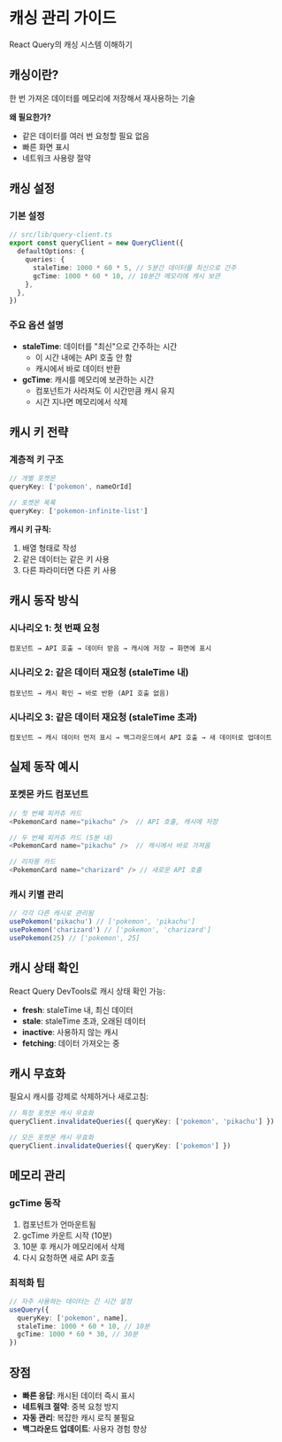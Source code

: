 # 캐싱 관리 가이드

React Query의 캐싱 시스템 이해하기

## 캐싱이란?

한 번 가져온 데이터를 메모리에 저장해서 재사용하는 기술

**왜 필요한가?**

- 같은 데이터를 여러 번 요청할 필요 없음
- 빠른 화면 표시
- 네트워크 사용량 절약

## 캐싱 설정

### 기본 설정

```typescript
// src/lib/query-client.ts
export const queryClient = new QueryClient({
  defaultOptions: {
    queries: {
      staleTime: 1000 * 60 * 5, // 5분간 데이터를 최신으로 간주
      gcTime: 1000 * 60 * 10, // 10분간 메모리에 캐시 보관
    },
  },
})
```

### 주요 옵션 설명

- **staleTime**: 데이터를 "최신"으로 간주하는 시간
  - 이 시간 내에는 API 호출 안 함
  - 캐시에서 바로 데이터 반환
- **gcTime**: 캐시를 메모리에 보관하는 시간
  - 컴포넌트가 사라져도 이 시간만큼 캐시 유지
  - 시간 지나면 메모리에서 삭제

## 캐시 키 전략

### 계층적 키 구조

```typescript
// 개별 포켓몬
queryKey: ['pokemon', nameOrId]

// 포켓몬 목록
queryKey: ['pokemon-infinite-list']
```

**캐시 키 규칙:**

1. 배열 형태로 작성
2. 같은 데이터는 같은 키 사용
3. 다른 파라미터면 다른 키 사용

## 캐시 동작 방식

### 시나리오 1: 첫 번째 요청

```
컴포넌트 → API 호출 → 데이터 받음 → 캐시에 저장 → 화면에 표시
```

### 시나리오 2: 같은 데이터 재요청 (staleTime 내)

```
컴포넌트 → 캐시 확인 → 바로 반환 (API 호출 없음)
```

### 시나리오 3: 같은 데이터 재요청 (staleTime 초과)

```
컴포넌트 → 캐시 데이터 먼저 표시 → 백그라운드에서 API 호출 → 새 데이터로 업데이트
```

## 실제 동작 예시

### 포켓몬 카드 컴포넌트

```typescript
// 첫 번째 피카츄 카드
<PokemonCard name="pikachu" />  // API 호출, 캐시에 저장

// 두 번째 피카츄 카드 (5분 내)
<PokemonCard name="pikachu" />  // 캐시에서 바로 가져옴

// 리자몽 카드
<PokemonCard name="charizard" /> // 새로운 API 호출
```

### 캐시 키별 관리

```typescript
// 각각 다른 캐시로 관리됨
usePokemon('pikachu') // ['pokemon', 'pikachu']
usePokemon('charizard') // ['pokemon', 'charizard']
usePokemon(25) // ['pokemon', 25]
```

## 캐시 상태 확인

React Query DevTools로 캐시 상태 확인 가능:

- **fresh**: staleTime 내, 최신 데이터
- **stale**: staleTime 초과, 오래된 데이터
- **inactive**: 사용하지 않는 캐시
- **fetching**: 데이터 가져오는 중

## 캐시 무효화

필요시 캐시를 강제로 삭제하거나 새로고침:

```typescript
// 특정 포켓몬 캐시 무효화
queryClient.invalidateQueries({ queryKey: ['pokemon', 'pikachu'] })

// 모든 포켓몬 캐시 무효화
queryClient.invalidateQueries({ queryKey: ['pokemon'] })
```

## 메모리 관리

### gcTime 동작

1. 컴포넌트가 언마운트됨
2. gcTime 카운트 시작 (10분)
3. 10분 후 캐시가 메모리에서 삭제
4. 다시 요청하면 새로 API 호출

### 최적화 팁

```typescript
// 자주 사용하는 데이터는 긴 시간 설정
useQuery({
  queryKey: ['pokemon', name],
  staleTime: 1000 * 60 * 10, // 10분
  gcTime: 1000 * 60 * 30, // 30분
})
```

## 장점

- **빠른 응답**: 캐시된 데이터 즉시 표시
- **네트워크 절약**: 중복 요청 방지
- **자동 관리**: 복잡한 캐시 로직 불필요
- **백그라운드 업데이트**: 사용자 경험 향상

